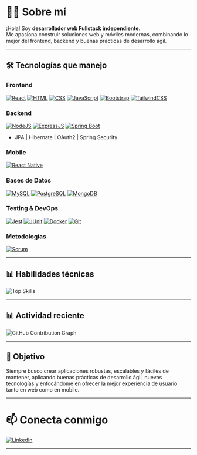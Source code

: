 # 👨‍💻 Sobre mí

¡Hola! Soy **desarrollador web Fullstack independiente**.  
Me apasiona construir soluciones web y móviles modernas, combinando lo mejor del frontend, backend y buenas prácticas de desarrollo ágil.

---

## 🛠️ Tecnologías que manejo

### Frontend
[![React](https://img.shields.io/badge/-ReactJS-61DAFB?logo=react&logoColor=white&style=flat)](https://reactjs.org/)
[![HTML](https://img.shields.io/badge/-HTML5-E34F26?logo=html5&logoColor=white&style=flat)](https://developer.mozilla.org/en-US/docs/Web/HTML)
[![CSS](https://img.shields.io/badge/-CSS3-1572B6?logo=css3&logoColor=white&style=flat)](https://developer.mozilla.org/en-US/docs/Web/CSS)
[![JavaScript](https://img.shields.io/badge/-JavaScript-F7DF1E?logo=javascript&logoColor=black&style=flat)](https://developer.mozilla.org/en-US/docs/Web/JavaScript)
[![Bootstrap](https://img.shields.io/badge/-Bootstrap-7952B3?logo=bootstrap&logoColor=white&style=flat)](https://getbootstrap.com/)
[![TailwindCSS](https://img.shields.io/badge/-TailwindCSS-06B6D4?logo=tailwindcss&logoColor=white&style=flat)](https://tailwindcss.com/)

### Backend
[![NodeJS](https://img.shields.io/badge/-NodeJS-339933?logo=node.js&logoColor=white&style=flat)](https://nodejs.org/)
[![ExpressJS](https://img.shields.io/badge/-ExpressJS-000000?logo=express&logoColor=white&style=flat)](https://expressjs.com/)
[![Spring Boot](https://img.shields.io/badge/-Spring_Boot-6DB33F?logo=springboot&logoColor=white&style=flat)](https://spring.io/projects/spring-boot)  
- JPA | Hibernate | OAuth2 | Spring Security

### Mobile
[![React Native](https://img.shields.io/badge/-React_Native-61DAFB?logo=react&logoColor=white&style=flat)](https://reactnative.dev/)

### Bases de Datos
[![MySQL](https://img.shields.io/badge/-MySQL-4479A1?logo=mysql&logoColor=white&style=flat)](https://www.mysql.com/)
[![PostgreSQL](https://img.shields.io/badge/-PostgreSQL-336791?logo=postgresql&logoColor=white&style=flat)](https://www.postgresql.org/)
[![MongoDB](https://img.shields.io/badge/-MongoDB-47A248?logo=mongodb&logoColor=white&style=flat)](https://www.mongodb.com/)

### Testing & DevOps
[![Jest](https://img.shields.io/badge/-Jest-C21325?logo=jest&logoColor=white&style=flat)](https://jestjs.io/)
[![JUnit](https://img.shields.io/badge/-JUnit-25A162?logo=junit5&logoColor=white&style=flat)](https://junit.org/junit5/)
[![Docker](https://img.shields.io/badge/-Docker-2496ED?logo=docker&logoColor=white&style=flat)](https://www.docker.com/)
[![Git](https://img.shields.io/badge/-Git-F05032?logo=git&logoColor=white&style=flat)](https://git-scm.com/)

### Metodologías
[![Scrum](https://img.shields.io/badge/-Scrum-6DB33F?style=flat)](https://www.scrum.org/)

---

## 📊 Habilidades técnicas

![Top Skills](https://github-readme-stats.vercel.app/api/top-langs/?username=ErickLaraPE&layout=compact&theme=radical)


---

## 📊 Actividad reciente

![GitHub Contribution Graph](https://github-readme-activity-graph.vercel.app/graph?username=ErickLaraPE&theme=react-dark&area=true)

---

## 🚀 Objetivo

Siempre busco crear aplicaciones robustas, escalables y fáciles de mantener, aplicando buenas prácticas de desarrollo ágil, nuevas tecnologías y enfocándome en ofrecer la mejor experiencia de usuario tanto en web como en mobile.

---

# 📫 Conecta conmigo

[![LinkedIn](https://img.shields.io/badge/-LinkedIn-0A66C2?logo=linkedin&logoColor=white&style=flat)](https://www.linkedin.com/in/ericklarabendezu/)  

---

